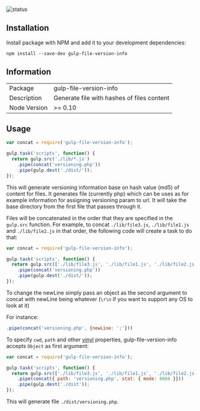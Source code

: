 ![status](https://secure.travis-ci.org/contra/gulp-concat.svg?branch=master)

## Installation

Install package with NPM and add it to your development dependencies:

`npm install --save-dev gulp-file-version-info`

## Information

<table>
<tr>
<td>Package</td><td>gulp-file-version-info</td>
</tr>
<tr>
<td>Description</td>
<td>Generate file with hashes of files content</td>
</tr>
<tr>
<td>Node Version</td>
<td>>= 0.10</td>
</tr>
</table>

## Usage

```js
var concat = require('gulp-file-version-info');

gulp.task('scripts', function() {
  return gulp.src('./lib/*.js')
    .pipe(concat('versioning.php'))
    .pipe(gulp.dest('./dist/'));
});
```

This will generate versioning information base on hash value (md5) of content for files. It generates file (currently php) which can be uses as for example information for assigning versioning param to url. It will take the base directory from the first file that passes through it.

Files will be concatenated in the order that they are specified in the `gulp.src` function. For example, to concat `./lib/file3.js`, `./lib/file1.js` and `./lib/file2.js` in that order, the following code will create a task to do that:

```js
var concat = require('gulp-file-version-info');

gulp.task('scripts', function() {
  return gulp.src(['./lib/file3.js', './lib/file1.js', './lib/file2.js'])
    .pipe(concat('versioning.php'))
    .pipe(gulp.dest('./dist/'));
});
```

To change the newLine simply pass an object as the second argument to concat with newLine being whatever (`\r\n` if you want to support any OS to look at it)

For instance:

```js
.pipe(concat('versioning.php', {newLine: ';'}))
```

To specify `cwd`, `path` and other [vinyl](https://github.com/wearefractal/vinyl) properties, gulp-file-version-info accepts `Object` as first argument:

```js
var concat = require('gulp-file-version-info');

gulp.task('scripts', function() {
  return gulp.src(['./lib/file3.js', './lib/file1.js', './lib/file2.js'])
    .pipe(concat({ path: 'versioning.php', stat: { mode: 0666 }}))
    .pipe(gulp.dest('./dist'));
});
```

This will generate file `./dist/versioning.php`.
